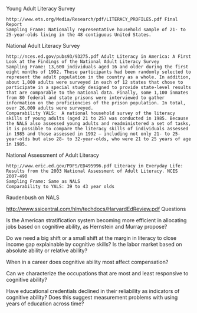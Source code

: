 Young Adult Literacy Survey

    http://www.ets.org/Media/Research/pdf/LITERACY_PROFILES.pdf Final Report
    Sampling Frame: Nationally representative household sample of 21- to 25-year-olds living in the 48 contiguous United States. 

National Adult Literacy Survey

    http://nces.ed.gov/pubs93/93275.pdf Adult Literacy in America: A First Look at the Findings of the National Adult Literacy Survey
    Sampling Frame: 13,600 individuals aged 16 and older during the first eight months of 1992. These participants had been randomly selected to represent the adult population in the country as a whole. In addition, about 1,000 adults were surveyed in each of 12 states that chose to participate in a special study designed to provide state-level results that are comparable to the national data. Finally, some 1,100 inmates from 80 federal and state prisons were interviewed to gather information on the proficiencies of the prison population. In total, over 26,000 adults were surveyed.
    Comparability YALS:  A national household survey of the literacy skills of young adults (aged 21 to 25) was conducted in 1985. Because the NALS also assessed young adults and readministered a set of tasks, it is possible to compare the literacy skills of individuals assessed in 1985 and those assessed in 1992 — including not only 21- to 25-year-olds but also 28- to 32-year-olds, who were 21 to 25 years of age in 1985.

National Assessment of Adult Literacy

    http://www.eric.ed.gov/PDFS/ED495996.pdf Literacy in Everyday Life: Results from the 2003 National Assessment of Adult Literacy. NCES 2007-490
    Sampling Frame: Same as NALS
    Comparability to YALS: 39 to 43 year olds

Raudenbush on NALS

http://www.ssicentral.com/hlm/techdocs/HarvardEdReview.pdf
Questions

Is the American stratification system becoming more efficient in allocating jobs based on cognitive ability, as Hernstein and Murray propose?

Do we need a big shift or a small shift at the margin in literacy to close income gap explainable by cognitive skills? Is the labor market based on absolute ability or relative ability?

When in a career does cognitive ability most affect compensation?

Can we characterize the occupations that are most and least responsive to cognitive ability?

Have educational credentials declined in their reliability as indicators of cognitive ability? Does this suggest measurement problems with using years of education across time?

